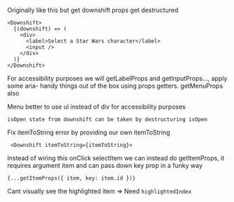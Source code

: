 Originally like this but get downshift props get destructured

```
<Downshift>
  {(downshift) => (
    <div>
      <label>Select a Star Wars character</label>
      <input />
    </div>
  )}
</Downshift>
```

For accessibility purposes we will getLabelProps and getInputProps..., apply some aria- handy things out of the box using props getters. getMenuProps also

Menu better to use ul instead of div for accessibility purposes

```
isOpen state from downshift can be taken by destructuring isOpen
```

Fix itemToString error by providing our own itemToString

```
 <Downshift itemToString={itemToString}>
```

Instead of wiring this onClick selectItem we can instead do getItemProps, it requires argument item and can pass down key prop in a funky way

```
{...getItemProps({ item, key: item.id })}
```

Cant visually see the highlighted item => Need `highlightedIndex`
